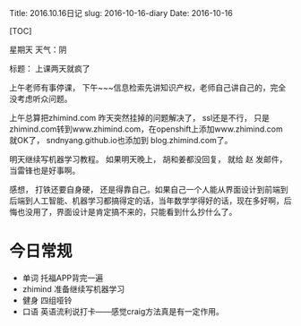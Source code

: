 Title: 2016.10.16日记
slug: 2016-10-16-diary
Date: 2016-10-16

[TOC]

星期天 天气：阴

标题： 上课两天就疯了

上午老师有事停课， 下午~~~信息检索先讲知识产权，老师自己讲自己的，完全没考虑听众问题。

上午总算把zhimind.com 昨天突然挂掉的问题解决了， ssl还是不行， 只是zhimind.com转到www.zhimind.com，在openshift上添加www.zhimind.com 就OK了， sndnyang.github.io也添加到 blog.zhimind.com了。

明天继续写机器学习教程。 如果明天晚上， 胡和姜都没回复， 就给 赵 发邮件，当雷锋也是好事啊。

感想， 打铁还要自身硬， 还是得靠自己。如果自己一个人能从界面设计到前端到后端到人工智能、机器学习都搞得定的话，当年数学学得好的话，现在多好啊，后悔也没用了，界面设计是肯定搞不来的，只能看到什么抄什么了。


# 今日常规

- 单词  托福APP背完一遍
- zhimind 准备继续写机器学习
- 健身 四组哑铃
- 口语 英语流利说打卡——感觉craig方法真是有一定作用。
